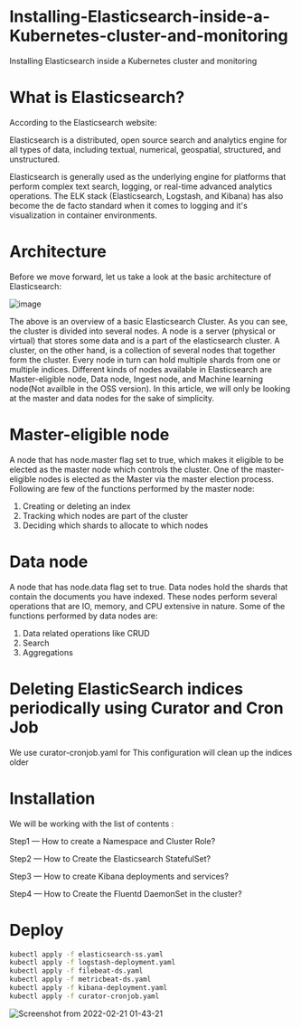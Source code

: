 # Installing-Elasticsearch-inside-a-Kubernetes-cluster-and-monitoring
Installing Elasticsearch inside a Kubernetes cluster and monitoring

# What is Elasticsearch?
According to the Elasticsearch website:

Elasticsearch is a distributed, open source search and analytics engine for all types of data, including textual, numerical, geospatial, structured, and unstructured.

Elasticsearch is generally used as the underlying engine for platforms that perform complex text search, logging, or real-time advanced analytics operations. The ELK stack (Elasticsearch, Logstash, and Kibana) has also become the de facto standard when it comes to logging and it's visualization in container environments.

# Architecture
Before we move forward, let us take a look at the basic architecture of Elasticsearch:


![image](https://user-images.githubusercontent.com/28998255/154791466-31cae9cc-7399-4ca4-acf9-f85d3d9d6999.png)


The above is an overview of a basic Elasticsearch Cluster. As you can see, the cluster is divided into several nodes. A node is a server (physical or virtual) that stores some data and is a part of the elasticsearch cluster. A cluster, on the other hand, is a collection of several nodes that together form the cluster. Every node in turn can hold multiple shards from one or multiple indices. Different kinds of nodes available in Elasticsearch are Master-eligible node, Data node, Ingest node, and Machine learning node(Not availble in the OSS version). In this article, we will only be looking at the master and data nodes for the sake of simplicity.


# Master-eligible node
A node that has node.master flag set to true, which makes it eligible to be elected as the master node which controls the cluster. One of the master-eligible nodes is elected as the Master via the master election process. Following are few of the functions performed by the master node:

 1. Creating or deleting an index
 2. Tracking which nodes are part of the cluster
 3. Deciding which shards to allocate to which nodes

# Data node
A node that has node.data flag set to true. Data nodes hold the shards that contain the documents you have indexed. These nodes perform several operations that are IO, memory, and CPU extensive in nature. Some of the functions performed by data nodes are:

1. Data related operations like CRUD
2. Search
3. Aggregations

# Deleting ElasticSearch indices periodically using Curator and Cron Job
  We use curator-cronjob.yaml for This configuration will clean up the indices older 
# Installation

We will be working with the list of contents :

Step1 — How to create a Namespace and Cluster Role?

Step2 — How to Create the Elasticsearch StatefulSet?

Step3 — How to create Kibana deployments and services?

Step4 — How to Create the Fluentd DaemonSet in the cluster?

# Deploy
  ```bash
  kubectl apply -f elasticsearch-ss.yaml
  kubectl apply -f logstash-deployment.yaml
  kubectl apply -f filebeat-ds.yaml
  kubectl apply -f metricbeat-ds.yaml
  kubectl apply -f kibana-deployment.yaml
  kubectl apply -f curator-cronjob.yaml
  ```
  ![Screenshot from 2022-02-21 01-43-21](https://user-images.githubusercontent.com/28998255/154866743-cd5ec9f6-ca10-4956-a137-c3149d5c5397.png)


